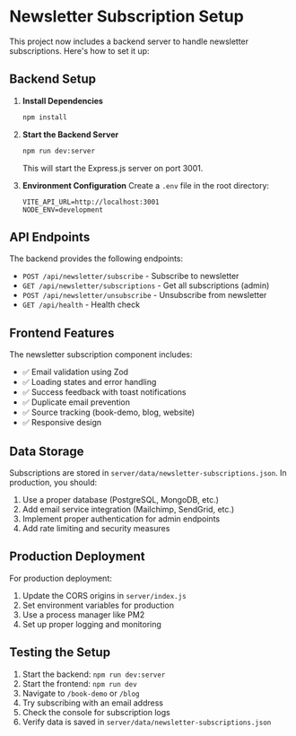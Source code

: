 # Newsletter Subscription Setup

This project now includes a backend server to handle newsletter subscriptions. Here's how to set it up:

## Backend Setup

1. **Install Dependencies**
   ```bash
   npm install
   ```

2. **Start the Backend Server**
   ```bash
   npm run dev:server
   ```
   This will start the Express.js server on port 3001.

3. **Environment Configuration**
   Create a `.env` file in the root directory:
   ```
   VITE_API_URL=http://localhost:3001
   NODE_ENV=development
   ```

## API Endpoints

The backend provides the following endpoints:

- `POST /api/newsletter/subscribe` - Subscribe to newsletter
- `GET /api/newsletter/subscriptions` - Get all subscriptions (admin)
- `POST /api/newsletter/unsubscribe` - Unsubscribe from newsletter
- `GET /api/health` - Health check

## Frontend Features

The newsletter subscription component includes:

- ✅ Email validation using Zod
- ✅ Loading states and error handling
- ✅ Success feedback with toast notifications
- ✅ Duplicate email prevention
- ✅ Source tracking (book-demo, blog, website)
- ✅ Responsive design

## Data Storage

Subscriptions are stored in `server/data/newsletter-subscriptions.json`. In production, you should:

1. Use a proper database (PostgreSQL, MongoDB, etc.)
2. Add email service integration (Mailchimp, SendGrid, etc.)
3. Implement proper authentication for admin endpoints
4. Add rate limiting and security measures

## Production Deployment

For production deployment:

1. Update the CORS origins in `server/index.js`
2. Set environment variables for production
3. Use a process manager like PM2
4. Set up proper logging and monitoring

## Testing the Setup

1. Start the backend: `npm run dev:server`
2. Start the frontend: `npm run dev`
3. Navigate to `/book-demo` or `/blog`
4. Try subscribing with an email address
5. Check the console for subscription logs
6. Verify data is saved in `server/data/newsletter-subscriptions.json`
